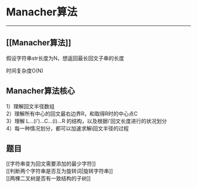 # Manacher算法

---

## [[Manacher算法]]
假设字符串str长度为N，想返回最长回文子串的长度

时间复杂度O(N)


## Manacher算法核心
1）理解回文半径数组  
2）理解所有中心的回文最右边界R，和取得R时的中心点C  
3）理解   L…(i')…C…(i)…R  的结构，以及根据i'回文长度进行的状况划分  
4）每一种情况划分，都可以加速求解i回文半径的过程  

## 题目
[[字符串变为回文需要添加的最少字符]]   
[[判断两个字符串是否互为旋转词|旋转字符串]]   
[[两棵二叉树是否有一致结构的子树]]   

